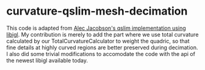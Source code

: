 # curvature-qslim-mesh-decimation

This code is adapted from [Alec Jacobson's qslim implementation using libigl](https://www.alecjacobson.com/weblog/?tag=qslim). My contribution is merely to add the part where we use total curvature calculated by our TotalCurvatureCalculator to weight the quadric, so that fine details at highly curved regions are better preserved during decimation. I also did some trivial modifications to accomodate the code with the api of the newest libigl available today.


